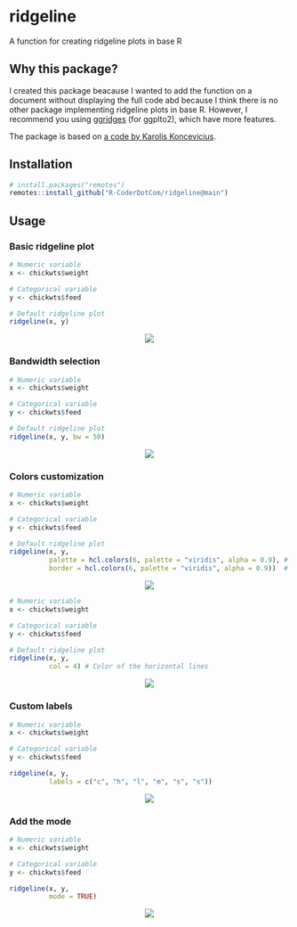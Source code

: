 # ridgeline
A function for creating ridgeline plots in base R

## Why this package?

I created this package beacause I wanted to add the function on a document without displaying the full code abd because I think there is no other package implementing ridgeline plots in base R. However, I recommend you using [ggridges](https://cran.r-project.org/web/packages/ggridges/) (for ggplto2), which have more features.

The package is based on [a code by Karolis Koncevicius](http://karolis.koncevicius.lt/posts/r_base_plotting_without_wrappers/).

## Installation

```r
# install.packages("remotes")
remotes::install_github("R-CoderDotCom/ridgeline@main")
```

## Usage

### Basic ridgeline plot
```r
# Numeric variable
x <- chickwts$weight

# Categorical variable
y <- chickwts$feed

# Default ridgeline plot
ridgeline(x, y)
```

<p align="center">
 <img src="https://user-images.githubusercontent.com/67192157/106154522-fb500b80-617f-11eb-87ea-dd0e6c67e7e8.png">
</p>

### Bandwidth selection
```r
# Numeric variable
x <- chickwts$weight

# Categorical variable
y <- chickwts$feed

# Default ridgeline plot
ridgeline(x, y, bw = 50)
```

<p align="center">
 <img src="https://user-images.githubusercontent.com/67192157/106157056-9649e500-6182-11eb-9578-deb3d6f426c2.png">
</p>



### Colors customization

```r
# Numeric variable
x <- chickwts$weight

# Categorical variable
y <- chickwts$feed

# Default ridgeline plot
ridgeline(x, y,
          palette = hcl.colors(6, palette = "viridis", alpha = 0.9), # Colors of the areas
          border = hcl.colors(6, palette = "viridis", alpha = 0.9))  # Border colors for the areas
```

<p align="center">
 <img src="https://user-images.githubusercontent.com/67192157/106155408-f17ad800-6180-11eb-86dd-f014000a10fb.png">
</p>

```r
# Numeric variable
x <- chickwts$weight

# Categorical variable
y <- chickwts$feed

# Default ridgeline plot
ridgeline(x, y,
          col = 4) # Color of the horizontal lines
```

<p align="center">
 <img src="https://user-images.githubusercontent.com/67192157/106155704-40287200-6181-11eb-832b-c81a093681c2.png">
</p>



### Custom labels

```r
# Numeric variable
x <- chickwts$weight

# Categorical variable
y <- chickwts$feed

ridgeline(x, y,
          labels = c("c", "h", "l", "m", "s", "s"))
```

<p align="center">
 <img src="https://user-images.githubusercontent.com/67192157/106156908-669add00-6182-11eb-92e0-c15bc51616bb.png">
</p>

### Add the mode

```r
# Numeric variable
x <- chickwts$weight

# Categorical variable
y <- chickwts$feed

ridgeline(x, y,
          mode = TRUE)
```

<p align="center">
 <img src="https://user-images.githubusercontent.com/67192157/106157163-b5487700-6182-11eb-96f4-46532612930d.png">
</p>


